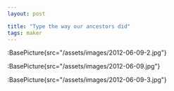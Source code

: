 ```yaml
---
layout: post

title: "Type the way our ancestors did"
tags: maker
---
```


:BasePicture{src="/assets/images/2012-06-09-2.jpg"}

:BasePicture{src="/assets/images/2012-06-09.jpg"}

:BasePicture{src="/assets/images/2012-06-09-3.jpg"}

<!--more-->
